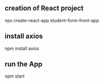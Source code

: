## creation of React project

npx create-react-app student-form-front-app

## install axios

npm install axios

## run the App

npm start

